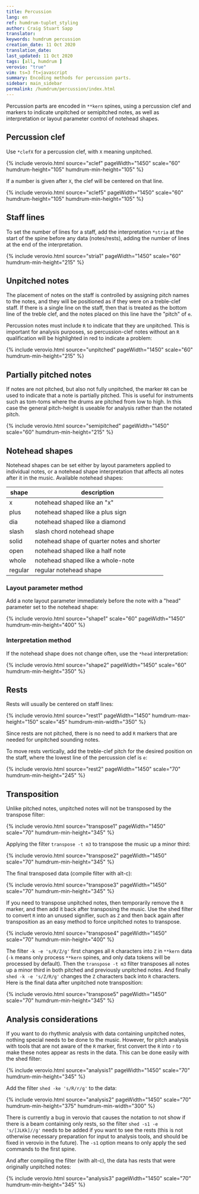 ```yaml
---
title: Percussion
lang: en
ref: humdrum-tuplet_styling
author: Craig Stuart Sapp
translator: 
keywords: humdrum percussion
creation_date: 11 Oct 2020
translation_date: 
last_updated: 11 Oct 2020
tags: [all, humdrum ]
verovio: "true"
vim: ts=3 ft=javascript
summary: Encoding methods for percussion parts.
sidebar: main_sidebar
permalink: /humdrum/percussion/index.html
---
```


Percussion parts are encoded in `**kern` spines, using a percussion
clef and markers to indicate unpitched or semipitched notes, as
well as interpretation or layout parameter control of notehead shapes.

## Percussion clef ##

Use `*clefX` for a percussion clef, with `X` meaning unpitched.

{% include verovio.html
	source="xclef"
	pageWidth="1450"
	scale="60"
	humdrum-height="105"
	humdrum-min-height="105"
%}
<script type="application/json" id="xclef">
**kern
*clefX
*M4/4
1bR
*-
</script>

If a number is given after `X`, the clef will be centered on that line.

{% include verovio.html
	source="xclef5"
	pageWidth="1450"
	scale="60"
	humdrum-height="105"
	humdrum-min-height="105"
%}
<script type="application/json" id="xclef5">
**kern
*clefX5
*M4/4
1bR
*-
</script>





## Staff lines ##

To set the number of lines for a staff, add the interpretation
`*stria` at the start of the spine before any data (notes/rests),
adding the number of lines at the end of the interpretation. 

{% include verovio.html
	source="stria1"
	pageWidth="1450"
	scale="60"
	humdrum-min-height="215"
%}
<script type="application/json" id="stria1">
**kern
*stria1
*clefX
*M4/4
4eR
8eRL
8eRJ
8eR/L
8eR/J
4eR/
*-
</script>


## Unpitched notes ##

The placement of notes on the staff is controlled by assigning pitch
names to the notes, and they will be positioned as if they were on
a treble-clef staff.  If there is a single line on the staff, then
that is treated as the bottom line of the treble clef, and the notes
placed on this line have the "pitch" of `e`.

Percussion notes must include `R` to indicate that they are
unpitched.  This is important for analysis purposes, so percussion-clef
notes without an `R` qualification will be highlighted in red to indicate
a problem:

{% include verovio.html
	source="unpitched"
	pageWidth="1450"
	scale="60"
	humdrum-min-height="215"
%}
<script type="application/json" id="unpitched">
**kern
*stria1
*clefX
*M4/4
4e
8eL
8eJ
8eR/L
8eR/J
4eR/
*-
</script>

## Partially pitched notes ##

If notes are not pitched, but also not fully unpitched, the marker
`RR` can be used to indicate that a note is partially pitched.  This
is useful for instruments such as tom-toms where the drums are
pitched from low to high.  In this case the general pitch-height is useable
for analysis rather than the notated pitch.


{% include verovio.html
	source="semipitched"
	pageWidth="1450"
	scale="60"
	humdrum-min-height="215"
%}
<script type="application/json" id="semipitched">
**kern
*clefX
*M4/4
4eRR
8gRRL
8ffRRJ
8ddRR/L
8dRR/J
4gRR/
*-
</script>

## Notehead shapes ##

Notehead shapes can be set either by layout parameters applied to
individual notes, or a notehead shape interpretation that affects
all notes after it in the music.  Available notehead shapes:

| shape   | description |
| ------- | ----------- |
| x       | notehead shaped like an "x" |
| plus    | notehead shaped like a plus sign |
| dia     | notehead shaped like a diamond |
| slash   | slash chord notehead shape |
| solid   | notehead shape of quarter notes and shorter |
| open    | notehead shaped like a half note |
| whole   | notehead shaped like a whole-note |
| regular | regular notehead shape |


### Layout parameter  method ###

Add a note layout parameter immediately before the note with
a "head" parameter set to the notehead shape:

{% include verovio.html
	source="shape1"
	scale="60"
	pageWidth="1450"
	humdrum-min-height="400"
%}
<script type="application/json" id="shape1">
**kern
*stria1
*clefX
=1
!LO:N:head=x
4eR
!LO:N:head=plus
4eR
!LO:N:head=dia
4eR
!LO:N:head=slash
4eR
!LO:N:head=solid
4eR
!LO:N:head=open
4eR
!LO:N:head=whole
4eR
!LO:N:head=regular
4eR
*-
</script>


### Interpretation method ###

If the notehead shape does not change often, use the `*head` interpretation:

{% include verovio.html
	source="shape2"
	pageWidth="1450"
	scale="60"
	humdrum-min-height="350"
%}
<script type="application/json" id="shape2">
**kern
*stria3
*clefX
*M4/4
*head:x
4eR/
8gR/L
8bR/J
8bR/L
8eR/J
4gR/
*head:dia
16bRL
16aR
16gR
16fRJ
4eR
*-
</script>

## Rests ##

Rests will usually be centered on staff lines:


{% include verovio.html
	source="rest1"
	pageWidth="1450"
	humdrum-max-height="150"
	scale="45"
	humdrum-min-width="350"
%}
<script type="application/json" id="rest1">
**kern	**kern	**kern	**kern	**kern
*stria5	*stria4	*stria3	*stria2	*stria1
*clefX	*clefX	*clefX	*clefX	*clefX
1r	1r	1r	1r	1r
2r	2r	2r	2r	2r
4r	4r	4r	4r	4r
8r	8r	8r	8r	8r
16r	16r	16r	16r	16r
=	=	=	=	=
*-	*-	*-	*-	*-
</script>


Since rests are not pitched, there is no need to add `R` markers that
are needed for unpitched sounding notes.


To move rests vertically, add the treble-clef pitch for the desired position
on the staff, where the lowest line of the percussion clef is `e`:


{% include verovio.html
	source="rest2"
	pageWidth="1450"
	scale="70"
	humdrum-min-height="245"
%}
<script type="application/json" id="rest2">
**kern
*stria3
*clefX
8r
8rc
8re
8rg
8rb
8rdd
=
*-
</script>


## Transposition ##

Unlike pitched notes, unpitched notes will not be transposed by the transpose filter:


{% include verovio.html
	source="transpose1"
	pageWidth="1450"
	scale="70"
	humdrum-min-height="345"
%}
<script type="application/json" id="transpose1">
**kern	**kern
*stria1	*
*clefX	*clefG2
*M4/4	*M4/4
*	*k[]
=	=
*head:x	*
8eRL	4c
16eRL	.
16eRJJ	.
8eRL	8eL
8eR	8d
8eR	8c
8eRJ	8BJ
4eR	4c
=	=
*-	*-
</script>

Applying the filter `transpose -t m3` to transpose the music up a minor third:

{% include verovio.html
	source="transpose2"
	pageWidth="1450"
	scale="70"
	humdrum-min-height="345"
%}
<script type="application/json" id="transpose2">
!!!filter: transpose -t m3
**kern	**kern
*stria1	*
*clefX	*clefG2
*M4/4	*M4/4
*	*k[]
=	=
*head:x	*
8eRL	4c
16eRL	.
16eRJJ	.
8eRL	8eL
8eR	8d
8eR	8c
8eRJ	8BJ
4eR	4c
=	=
*-	*-
</script>

The final transposed data (compile filter with <span class="keypress">alt-c</span>):

{% include verovio.html
	source="transpose3"
	pageWidth="1450"
	scale="70"
	humdrum-min-height="345"
%}
<script type="application/json" id="transpose3">
**kern	**kern
*stria1	*
*clefX	*clefG2
*M4/4	*M4/4
*	*k[b-e-a-]
=	=
*head:x	*
8eRL	4e-
16eRL	.
16eRJJ	.
8eRL	8gL
8eR	8f
8eR	8e-
8eRJ	8dJ
4eR	4e-
=	=
*-	*-
</script>

If you need to transpose unpitched notes, then temporarily remove the `R` marker, 
and then add it back after transposing the music.  Use the shed filter to
convert `R` into an unused signifier, such as `Z` and then back again after
transposition as an easy method to force unpitched notes to transpose.

{% include verovio.html
	source="transpose4"
	pageWidth="1450"
	scale="70"
	humdrum-min-height="400"
%}
<script type="application/json" id="transpose4">
!!!filter: shed -ke 's/R/Z/g'
!!!filter: transpose -t m3
!!!filter: shed -ke 's/Z/R/g'
**kern	**kern
*stria1	*
*clefX	*clefG2
*M4/4	*M4/4
*	*k[]
=	=
*head:x	*
8eRL	4c
16eRL	.
16eRJJ	.
8eRL	8eL
8eR	8d
8eR	8c
8eRJ	8BJ
4eR	4c
=	=
*-	*-
</script>

The filter `-k -e 's/R/Z/g'` first changes all `R` characters into
`Z` in `**kern` data (`-k` means only process `**kern` spines, and
only data tokens will be processed by default).  Then the `transpose
-t m3` filter transposes all notes up a minor third in both pitched
and previously unpitched notes.  And finally `shed -k -e 's/Z/R/g'`
changes the `Z` characters back into `R` characters.  Here is the
final data after unpitched note transposition:

{% include verovio.html
	source="transpose5"
	pageWidth="1450"
	scale="70"
	humdrum-min-height="345"
%}
<script type="application/json" id="transpose5">
**kern	**kern
*stria1	*
*clefX	*clefG2
*M4/4	*M4/4
*	*k[b-e-a-]
=	=
*head:x	*
8gRL	4e-
16gRL	.
16gRJJ	.
8gRL	8gL
8gR	8f
8gR	8e-
8gRJ	8dJ
4gR	4e-
=	=
*-	*-
</script>


## Analysis considerations ##

If you want to do rhythmic analysis with data containing unpitched
notes, nothing special needs to be done to the music.  However, for
pitch analysis with tools that are not aware of the `R` marker,
first convert the `R` into `r` to make these notes appear as rests
in the data.  This can be done easily with the shed filter:

{% include verovio.html
	source="analysis1"
	pageWidth="1450"
	scale="70"
	humdrum-min-height="345"
%}
<script type="application/json" id="analysis1">
**kern	**kern
*stria1	*
*clefX	*clefG2
*M4/4	*M4/4
*	*k[]
=	=
*head:x	*
8eRL	4c
16eRL	.
16eRJJ	.
8eRL	8eL
8eR	8d
8eR	8c
8eRJ	8BJ
4eR	4c
=	=
*-	*-
</script>


Add the filter `shed -ke 's/R/r/g'` to the data:

{% include verovio.html
	source="analysis2"
	pageWidth="1450"
	scale="70"
	humdrum-min-height="375"
	humdrum-min-width="300"
%}
<script type="application/json" id="analysis2">
!!!filter: shed -ke 's/R/r/g'
**kern	**kern
*stria1	*
*clefX	*clefG2
*M4/4	*M4/4
*	*k[]
=	=
*head:x	*
8eRL	4c
16eRL	.
16eRJJ	.
8eRL	8eL
8eR	8d
8eR	8c
8eRJ	8BJ
4eR	4c
=	=
*-	*-
!!!filter: shed -s1 -e 's/[JLKk]//g'
</script>


There is currently a bug in verovio that causes the notation to
not show if there is a beam containing only rests, so the filter
`shed -s1 -e 's/[JLKk]//g'` needs to be added if you want to see
the rests (this is not otherwise necessary preparation for
input to analysis tools, and should be fixed in verovio in the
future).  The `-s1` option means to only apply the sed commands
to the first spine.

And after compiling the filter (with <span class="keypress">alt-c</span>), the
data has rests that were originally unpitched notes:

{% include verovio.html
	source="analysis3"
	pageWidth="1450"
	scale="70"
	humdrum-min-height="345"
%}
<script type="application/json" id="analysis3">
**kern	**kern
*stria1	*
*clefX	*clefG2
*M4/4	*M4/4
*	*k[]
=	=
*head:x	*
8er	4c
16er	.
16er	.
8er	8eL
8er	8d
8er	8c
8er	8BJ
4er	4c
=	=
*-	*-
</script>



